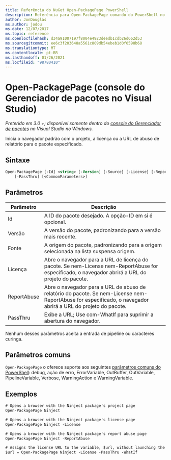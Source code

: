 ```yaml
---
title: Referência do NuGet Open-PackagePage PowerShell
description: Referência para Open-PackagePage comando do PowerShell no console do Gerenciador de pacotes NuGet no Visual Studio.
author: JonDouglas
ms.author: jodou
ms.date: 12/07/2017
ms.topic: reference
ms.openlocfilehash: d34a91007197f8004e4923deedb1cdb26d662d53
ms.sourcegitcommit: ee6c3f203648a5561c809db54ebeb1d0f0598b68
ms.translationtype: MT
ms.contentlocale: pt-BR
ms.lasthandoff: 01/26/2021
ms.locfileid: "98780410"
---
```

# <a name="open-packagepage-package-manager-console-in-visual-studio"></a>Open-PackagePage (console do Gerenciador de pacotes no Visual Studio)

*Preterido em 3.0 +; disponível somente dentro do [console do Gerenciador de pacotes](../../consume-packages/install-use-packages-powershell.md) no Visual Studio no Windows.*

Inicia o navegador padrão com o projeto, a licença ou a URL de abuso de relatório para o pacote especificado.

## <a name="syntax"></a>Sintaxe

```ps
Open-PackagePage [-Id] <string> [-Version] [-Source] [-License] [-ReportAbuse]
    [-PassThru] [<CommonParameters>]
```

## <a name="parameters"></a>Parâmetros

| Parâmetro | Descrição |
| --- | --- |
| Id | A ID do pacote desejado. A opção-ID em si é opcional. |
| Versão | A versão do pacote, padronizando para a versão mais recente. |
| Fonte | A origem do pacote, padronizando para a origem selecionada na lista suspensa origem. |
| Licença | Abre o navegador para a URL de licença do pacote. Se nem-License nem-ReportAbuse for especificado, o navegador abrirá a URL do projeto do pacote. |
| ReportAbuse | Abre o navegador para a URL de abuso de relatório do pacote. Se nem-License nem-ReportAbuse for especificado, o navegador abrirá a URL do projeto do pacote. |
| PassThru | Exibe a URL; Use com-WhatIf para suprimir a abertura do navegador. |

Nenhum desses parâmetros aceita a entrada de pipeline ou caracteres curinga.

## <a name="common-parameters"></a>Parâmetros comuns

`Open-PackagePage` o oferece suporte aos seguintes [parâmetros comuns do PowerShell](/powershell/module/microsoft.powershell.core/about/about_commonparameters): debug, ação de erro, ErrorVariable, OutBuffer, OutVariable, PipelineVariable, Verbose, WarningAction e WarningVariable.

## <a name="examples"></a>Exemplos

```ps
# Opens a browser with the Ninject package's project page
Open-PackagePage Ninject

# Opens a browser with the Ninject package's license page
Open-PackagePage Ninject -License

# Opens a browser with the Ninject package's report abuse page  
Open-PackagePage Ninject -ReportAbuse

# Assigns the license URL to the variable, $url, without launching the browser
$url = Open-PackagePage Ninject -License -PassThru -WhatIf
```